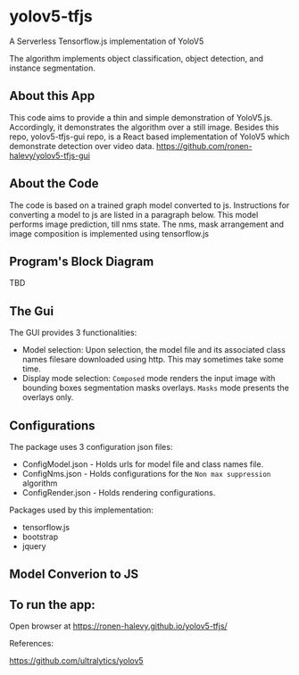 # yolov5-tfjs

A Serverless Tensorflow.js implementation of YoloV5

The algorithm implements object classification, object detection, and instance segmentation.

## About this App

This code aims to provide a thin and simple demonstration of YoloV5.js.
Accordingly, it demonstrates the algorithm over a still image.
Besides this repo, yolov5-tfjs-gui repo, is a React based implementation of YoloV5 which demonstrate detection over video data.
https://github.com/ronen-halevy/yolov5-tfjs-gui

## About the Code

The code is based on a trained graph model converted to js. Instructions for converting a model to js are listed in a paragraph below. This model performs image prediction, till nms state.
The nms, mask arrangement and image composition is implemented using tensorflow.js

## Program's Block Diagram

TBD

## The Gui

The GUI provides 3 functionalities:

- Model selection: Upon selection, the model file and its associated class names filesare downloaded using http. This may sometimes take some time.
- Display mode selection: `Composed` mode renders the input image with bounding boxes segmentation masks overlays. `Masks` mode presents the overlays only.

## Configurations

The package uses 3 configuration json files:

- ConfigModel.json - Holds urls for model file and class names file.
- ConfigNms.json - Holds configurations for the `Non max suppression` algorithm
- ConfigRender.json - Holds rendering configurations.

Packages used by this implementation:

- tensorflow.js
- bootstrap
- jquery

## Model Converion to JS

## To run the app:

Open browser at https://ronen-halevy.github.io/yolov5-tfjs/

References:

https://github.com/ultralytics/yolov5
